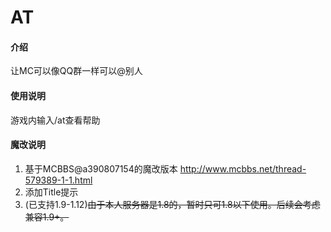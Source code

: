 # AT

#### 介绍
让MC可以像QQ群一样可以@别人

#### 使用说明

游戏内输入/at查看帮助

#### 魔改说明

1. 基于MCBBS@a390807154的魔改版本 http://www.mcbbs.net/thread-579389-1-1.html
2. 添加Title提示
3.  (已支持1.9-1.12)~~由于本人服务器是1.8的，暂时只可1.8以下使用。后续会考虑兼容1.9+。~~